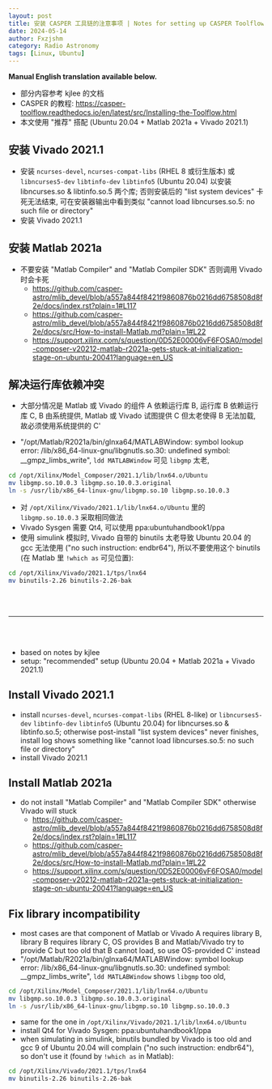```yaml
---
layout: post
title: 安装 CASPER 工具链的注意事项 | Notes for setting up CASPER Toolflow
date: 2024-05-14
author: Fxzjshm
category: Radio Astronomy
tags: [Linux, Ubuntu]
---
```


**Manual English translation available below.**

* 部分内容参考 kjlee 的文档
* CASPER 的教程: <https://casper-toolflow.readthedocs.io/en/latest/src/Installing-the-Toolflow.html>
* 本文使用 "推荐" 搭配 (Ubuntu 20.04 + Matlab 2021a + Vivado 2021.1)

## 安装 Vivado 2021.1
* 安装 `ncurses-devel`, `ncurses-compat-libs` (RHEL 8 或衍生版本) 或 `libncurses5-dev` `libtinfo-dev` `libtinfo5` (Ubuntu 20.04) 以安装 libncurses.so & libtinfo.so.5 两个库; 否则安装后的 "list system devices" 卡死无法结束, 可在安装器输出中看到类似 "cannot load libncurses.so.5: no such file or directory"
* 安装 Vivado 2021.1

## 安装 Matlab 2021a
* 不要安装 "Matlab Compiler" and "Matlab Compiler SDK" 否则调用 Vivado 时会卡死
  * <https://github.com/casper-astro/mlib_devel/blob/a557a844f8421f9860876b0216dd6758508d8f2e/docs/index.rst?plain=1#L117>
  * <https://github.com/casper-astro/mlib_devel/blob/a557a844f8421f9860876b0216dd6758508d8f2e/docs/src/How-to-install-Matlab.md?plain=1#L22>
  * <https://support.xilinx.com/s/question/0D52E00006vF6FOSA0/model-composer-v20212-matlab-r2021a-gets-stuck-at-initialization-stage-on-ubuntu-20041?language=en_US>

## 解决运行库依赖冲突
* 大部分情况是 Matlab 或 Vivado 的组件 A 依赖运行库 B, 运行库 B 依赖运行库 C, B 由系统提供, Matlab 或 Vivado 试图提供 C 但太老使得 B 无法加载, 故必须使用系统提供的 C'
<!-- more -->
* "/opt/Matlab/R2021a/bin/glnxa64/MATLABWindow: symbol lookup error: /lib/x86_64-linux-gnu/libgnutls.so.30: undefined symbol: __gmpz_limbs_write", `ldd MATLABWindow` 可见 `libgmp` 太老,
```bash
cd /opt/Xilinx/Model_Composer/2021.1/lib/lnx64.o/Ubuntu
mv libgmp.so.10.0.3 libgmp.so.10.0.3.original
ln -s /usr/lib/x86_64-linux-gnu/libgmp.so.10 libgmp.so.10.0.3
```
* 对 `/opt/Xilinx/Vivado/2021.1/lib/lnx64.o/Ubuntu` 里的 `libgmp.so.10.0.3` 采取相同做法
* Vivado Sysgen 需要 Qt4, 可以使用 ppa:ubuntuhandbook1/ppa
* 使用 simulink 模拟时, Vivado 自带的 binutils 太老导致 Ubuntu 20.04 的 gcc 无法使用 ("no such instruction: endbr64"), 所以不要使用这个 binutils (在 Matlab 里 `!which as` 可见位置):
```bash
cd /opt/Xilinx/Vivado/2021.1/tps/lnx64
mv binutils-2.26 binutils-2.26-bak
```

<br/>
<br/>

---

<br/>
<br/>

* based on notes by kjlee
* setup: "recommended" setup (Ubuntu 20.04 + Matlab 2021a + Vivado 2021.1)

## Install Vivado 2021.1
* install `ncurses-devel`, `ncurses-compat-libs` (RHEL 8-like) or `libncurses5-dev` `libtinfo-dev` `libtinfo5` (Ubuntu 20.04) for libncurses.so & libtinfo.so.5; otherwise post-install "list system devices" never finishes, install log shows something like "cannot load libncurses.so.5: no such file or directory"
* install Vivado 2021.1

## Install Matlab 2021a
* do not install "Matlab Compiler" and "Matlab Compiler SDK" otherwise Vivado will stuck
  * <https://github.com/casper-astro/mlib_devel/blob/a557a844f8421f9860876b0216dd6758508d8f2e/docs/index.rst?plain=1#L117>
  * <https://github.com/casper-astro/mlib_devel/blob/a557a844f8421f9860876b0216dd6758508d8f2e/docs/src/How-to-install-Matlab.md?plain=1#L22>
  * <https://support.xilinx.com/s/question/0D52E00006vF6FOSA0/model-composer-v20212-matlab-r2021a-gets-stuck-at-initialization-stage-on-ubuntu-20041?language=en_US>

## Fix library incompatibility
* most cases are that component of Matlab or Vivado A requires library B, library B requires library C, OS provides B and Matlab/Vivado try to provide C but too old that B cannot load, so use OS-provided C' instead
* "/opt/Matlab/R2021a/bin/glnxa64/MATLABWindow: symbol lookup error: /lib/x86_64-linux-gnu/libgnutls.so.30: undefined symbol: __gmpz_limbs_write", `ldd MATLABWindow` shows `libgmp` too old,
```bash
cd /opt/Xilinx/Model_Composer/2021.1/lib/lnx64.o/Ubuntu
mv libgmp.so.10.0.3 libgmp.so.10.0.3.original
ln -s /usr/lib/x86_64-linux-gnu/libgmp.so.10 libgmp.so.10.0.3
```
* same for the one in `/opt/Xilinx/Vivado/2021.1/lib/lnx64.o/Ubuntu`
* install Qt4 for Vivado Sysgen: ppa:ubuntuhandbook1/ppa
* when simulating in simulink, binutils bundled by Vivado is too old and gcc 9 of Ubuntu 20.04 will complain ("no such instruction: endbr64"), so don't use it (found by `!which as` in Matlab):
```bash
cd /opt/Xilinx/Vivado/2021.1/tps/lnx64
mv binutils-2.26 binutils-2.26-bak
```
